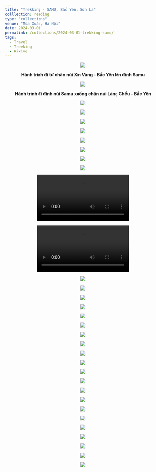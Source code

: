```yaml
---
title: "Trekking - SAMU, Bắc Yên, Sơn La"
colllection: reading
type: "collections"
venue: "Mùa Xuân, Hà Nội"
date: 2024-03-01
permalink: /collections/2024-03-01-trekking-samu/
tags:
  - Travel
  - Treeking
  - Hiking
---
```



<head>
    <style type="text/css">
        figure{text-align: center;}
        math{text-align: center;}
    </style>
</head>


<p align="center">
    <img src='/images/mylife/trekking-samu/IMG_4756.JPG'>
    <p align="center"><b>Hành trình đi từ chân núi Xín Vàng - Bắc Yên lên đỉnh Samu</b></p>
</p>

<p align="center">
    <img src='/images/mylife/trekking-samu/IMG_4757.JPG'>
    <p align="center"><b>Hành trình đi đỉnh núi Samu xuống chân núi Làng Chếu - Bắc Yên</b></p>
</p>


<p align="center">
    <img src='/images/mylife/trekking-samu/IMG_1262.jpg'>
</p>

<p align="center">
    <img src='/images/mylife/trekking-samu/IMG_1383.JPEG'>
</p>

<p align="center">
    <img src='/images/mylife/trekking-samu/IMG_1534.JPEG'>
</p>

<p align="center">
    <img src='/images/mylife/trekking-samu/IMG_4395.jpg'>
</p>

<p align="center">
    <img src='/images/mylife/trekking-samu/IMG_4414.jpg'>
</p>

<p align="center">
    <img src='/images/mylife/trekking-samu/IMG_4417.jpg'>
</p>

<p align="center">
    <img src='/images/mylife/trekking-samu/IMG_4419.jpg'>
</p>

<p align="center">
    <img src='/images/mylife/trekking-samu/IMG_4427.jpg'>
</p>

<p align="center">
<video controls>
    <source src='/images/mylife/trekking-samu/IMG_4473.mp4' type='video/mp4'>
</video>
</p>

<p align="center">
<video controls>
    <source src='/images/mylife/trekking-samu/IMG_4482.mp4' type='video/mp4'>
</video>
</p>


<p align="center">
    <img src='/images/mylife/trekking-samu/IMG_4432.jpg'>
</p>

<p align="center">
    <img src='/images/mylife/trekking-samu/IMG_4447.jpg'>
</p>

<p align="center">
    <img src='/images/mylife/trekking-samu/IMG_4454.jpg'>
</p>

<p align="center">
    <img src='/images/mylife/trekking-samu/IMG_4470.jpg'>
</p>

<p align="center">
    <img src='/images/mylife/trekking-samu/IMG_4481.jpg'>
</p>

<p align="center">
    <img src='/images/mylife/trekking-samu/IMG_4525.jpg'>
</p>

<p align="center">
    <img src='/images/mylife/trekking-samu/IMG_4484.jpg'>
</p>

<p align="center">
    <img src='/images/mylife/trekking-samu/IMG_4554.jpg'>
</p>

<p align="center">
    <img src='/images/mylife/trekking-samu/IMG_4583.jpg'>
</p>

<p align="center">
    <img src='/images/mylife/trekking-samu/IMG_4608.jpg'>
</p>

<p align="center">
    <img src='/images/mylife/trekking-samu/IMG_4632.jpg'>
</p>

<p align="center">
    <img src='/images/mylife/trekking-samu/IMG_4670.jpg'>
</p>

<p align="center">
    <img src='/images/mylife/trekking-samu/IMG_4671.jpg'>
</p>

<p align="center">
    <img src='/images/mylife/trekking-samu/IMG_4672.jpg'>
</p>

<p align="center">
    <img src='/images/mylife/trekking-samu/IMG_4675.jpg'>
</p>

 <p align="center">
    <img src='/images/mylife/trekking-samu/IMG_4698.JPG'>
</p>

<p align="center">
    <img src='/images/mylife/trekking-samu/IMG_4699.JPG'>
</p>

<p align="center">
    <img src='/images/mylife/trekking-samu/IMG_4703.jpg'>
</p>

<p align="center">
    <img src='/images/mylife/trekking-samu/IMG_4742.JPG'>
</p>

<p align="center">
    <img src='/images/mylife/trekking-samu/IMG_4748.JPG'>
</p>

<p align="center">
    <img src='/images/mylife/trekking-samu/IMG_4750.JPG'>
</p>